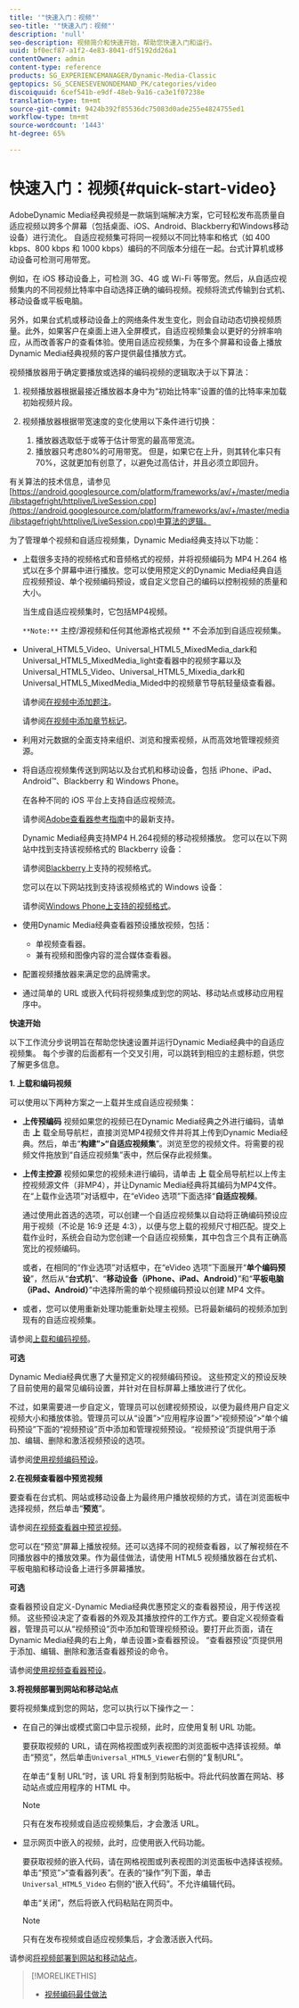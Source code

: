 ```yaml
---
title: '"快速入门：视频"'
seo-title: '"快速入门：视频"'
description: 'null'
seo-description: 视频简介和快速开始，帮助您快速入门和运行。
uuid: bf0ecf87-a1f2-4e83-8041-df5192dd26a1
contentOwner: admin
content-type: reference
products: SG_EXPERIENCEMANAGER/Dynamic-Media-Classic
geptopics: SG_SCENESEVENONDEMAND_PK/categories/video
discoiquuid: 6cef541b-e9df-48eb-9a16-ca3e1f07238e
translation-type: tm+mt
source-git-commit: 9424b392f85536dc75083d0ade255e4824755ed1
workflow-type: tm+mt
source-wordcount: '1443'
ht-degree: 65%

---
```



# 快速入门：视频{#quick-start-video}

AdobeDynamic Media经典视频是一款端到端解决方案，它可轻松发布高质量自适应视频以跨多个屏幕（包括桌面、iOS、Android、Blackberry和Windows移动设备）进行流化。 自适应视频集可将同一视频以不同比特率和格式（如 400 kbps、800 kbps 和 1000 kbps）编码的不同版本分组在一起。台式计算机或移动设备可检测可用带宽。

例如，在 iOS 移动设备上，可检测 3G、4G 或 Wi-Fi 等带宽。然后，从自适应视频集内的不同视频比特率中自动选择正确的编码视频。视频将流式传输到台式机、移动设备或平板电脑。

另外，如果台式机或移动设备上的网络条件发生变化，则会自动动态切换视频质量。此外，如果客户在桌面上进入全屏模式，自适应视频集会以更好的分辨率响应，从而改善客户的查看体验。使用自适应视频集，为在多个屏幕和设备上播放Dynamic Media经典视频的客户提供最佳播放方式。

视频播放器用于确定要播放或选择的编码视频的逻辑取决于以下算法：

1. 视频播放器根据最接近播放器本身中为“初始比特率”设置的值的比特率来加载初始视频片段。
1. 视频播放器根据带宽速度的变化使用以下条件进行切换：

   1. 播放器选取低于或等于估计带宽的最高带宽流。
   1. 播放器只考虑80%的可用带宽。 但是，如果它在上升，则其转化率只有70%，这就更加有创意了，以避免过高估计，并且必须立即回升。

有关算法的技术信息，请参见[https://android.googlesource.com/platform/frameworks/av/+/master/media/libstagefright/httplive/LiveSession.cpp](https://android.googlesource.com/platform/frameworks/av/+/master/media/libstagefright/httplive/LiveSession.cpp)中算法的逻辑。

为了管理单个视频和自适应视频集，Dynamic Media经典支持以下功能：

* 上载很多支持的视频格式和音频格式的视频，并将视频编码为 MP4 H.264 格式以在多个屏幕中进行播放。您可以使用预定义的Dynamic Media经典自适应视频预设、单个视频编码预设，或自定义您自己的编码以控制视频的质量和大小。

   当生成自适应视频集时，它包括MP4视频。

   `**Note:**` 主控/源视频和任何其他源格式视频 ** 不会添加到自适应视频集。

* Univeral_HTML5_Video、Universal_HTML5_MixedMedia_dark和Universal_HTML5_MixedMedia_light查看器中的视频字幕以及Universal_HTML5_Video、Universal_HTML5_Mixedia_dark和Universal_HTML5_MixedMedia_Mided中的视频章节导航轻量级查看器。

   请参阅[在视频中添加题注](adding-captions-video.md)。

   请参阅[在视频中添加章节标记](adding-chapter-markers-video.md)。

* 利用对元数据的全面支持来组织、浏览和搜索视频，从而高效地管理视频资源。
* 将自适应视频集传送到网站以及台式机和移动设备，包括 iPhone、iPad、Android™、Blackberry 和 Windows Phone。

   在各种不同的 iOS 平台上支持自适应视频流。

   请参阅[Adobe查看器参考指南](https://docs.adobe.com/content/help/en/dynamic-media-developer-resources/library/home.html)中的最新支持。

   Dynamic Media经典支持MP4 H.264视频的移动视频播放。 您可以在以下网站中找到支持该视频格式的 Blackberry 设备：

   请参阅[Blackberry](https://support.blackberry.com/kb/articleDetail?ArticleNumber=000005482)上支持的视频格式。

   您可以在以下网站找到支持该视频格式的 Windows 设备：

   请参阅[Windows Phone上支持的视频格式](https://msdn.microsoft.com/en-us/library/ff462087(v=vs.92).aspx)。

* 使用Dynamic Media经典查看器预设播放视频，包括：

   * 单视频查看器。
   * 兼有视频和图像内容的混合媒体查看器。

* 配置视频播放器来满足您的品牌需求。
* 通过简单的 URL 或嵌入代码将视频集成到您的网站、移动站点或移动应用程序中。

**快速开始**

以下工作流分步说明旨在帮助您快速设置并运行Dynamic Media经典中的自适应视频集。 每个步骤的后面都有一个交叉引用，可以跳转到相应的主题标题，供您了解更多信息。

**1. 上载和编码视频**

可以使用以下两种方案之一上载并生成自适应视频集：

* **上传预编码**
视频如果您的视频已在Dynamic Media经典之外进行编码，请单击 
**上** 载全局导航栏，直接浏览MP4视频文件并将其上传到Dynamic Media经典。然后，单击“**构建”>“自适应视频集**”。浏览至您的视频文件。将需要的视频文件拖放到“自适应视频集”表中，然后保存此视频集。
* **上传主控源**
视频如果您的视频未进行编码，请单击 
**上** 载全局导航栏以上传主控视频源文件（非MP4），并让Dynamic Media经典将其编码为MP4文件。在“上载作业选项”对话框中，在“eVideo 选项”下面选择“**自适应视频**。

   通过使用此首选的选项，可以创建一个自适应视频集以自动将正确编码预设应用于视频（不论是 16:9 还是 4:3），以便与您上载的视频尺寸相匹配。提交上载作业时，系统会自动为您创建一个自适应视频集，其中包含三个具有正确高宽比的视频编码。

   或者，在相同的“作业选项”对话框中，在“eVideo 选项”下面展开“**单个编码预设**”，然后从“**台式机**”、“**移动设备（iPhone、iPad、Android）**”和“**平板电脑（iPad、Android）**”中选择所需的单个视频编码预设以创建 MP4 文件。

* 或者，您可以使用重新处理功能重新处理主视频。已将最新编码的视频添加到现有的自适应视频集。

请参阅[上载和编码视频](uploading-encoding-videos.md#uploading_and_encoding_videos)。

**可选**

Dynamic Media经典优惠了大量预定义的视频编码预设。 这些预定义的预设反映了目前使用的最常见编码设置，并针对在目标屏幕上播放进行了优化。

不过，如果需要进一步自定义，管理员可以创建视频预设，以便为最终用户自定义视频大小和播放体验。管理员可以从“设置”>“应用程序设置”>“视频预设”>“单个编码预设”下面的“视频预设”页中添加和管理视频预设。“视频预设”页提供用于添加、编辑、删除和激活视频预设的选项。

请参阅[使用视频编码预设](uploading-encoding-videos.md#working_with_video_encoding_presets)。

**2.在视频查看器中预览视频**

要查看在台式机、网站或移动设备上为最终用户播放视频的方式，请在浏览面板中选择视频，然后单击“**预览**”。

请参阅[在视频查看器中预览视频](previewing-videos-video-viewer.md#previewing_videos_in_a_video_viewer)。

您可以在“预览”屏幕上播放视频。还可以选择不同的视频查看器，以了解视频在不同播放器中的播放效果。作为最佳做法，请使用 HTML5 视频播放器在台式机、平板电脑和移动设备上进行多屏幕播放。

**可选**

查看器预设自定义-Dynamic Media经典优惠预定义的查看器预设，用于传送视频。 这些预设决定了查看器的外观及其播放控件的工作方式。要自定义视频查看器，管理员可以从“视频预设”页中添加和管理视频预设。要打开此页面，请在Dynamic Media经典的右上角，单击设置>查看器预设。 “查看器预设”页提供用于添加、编辑、删除和激活查看器预设的命令。

请参阅[使用视频查看器预设](previewing-videos-video-viewer.md#working_with_video_viewer_presets)。

**3.将视频部署到网站和移动站点**

要将视频集成到您的网站，您可以执行以下操作之一：

* 在自己的弹出或模式窗口中显示视频，此时，应使用复制 URL 功能。

   要获取视频的 URL，请在网格视图或列表视图的浏览面板中选择该视频。单击“预览”，然后单击`Universal_HTML5_Viewer`右侧的“复制URL”。

   在单击“复制 URL”时，该 URL 将复制到剪贴板中。将此代码放置在网站、移动站点或应用程序的 HTML 中。

   >[!NOTE]
   >
   >只有在发布视频或自适应视频集后，才会激活 URL。

* 显示网页中嵌入的视频，此时，应使用嵌入代码功能。

   要获取视频的嵌入代码，请在网格视图或列表视图的浏览面板中选择该视频。单击“预览”>“查看器列表”。在表的“操作”列下面，单击 `Universal_HTML5_Video` 右侧的“嵌入代码”。不允许编辑代码。

   单击“关闭”，然后将嵌入代码粘贴在网页中。

   >[!NOTE]
   >
   >只有在发布视频或自适应视频集后，才会激活嵌入代码。

请参阅[将视频部署到网站和移动站点](deploying-video-websites-mobile-sites.md#deploying_video_to_your_websites_and_mobile_sites)。

>[!MORELIKETHIS]
>
>* [视频编码最佳做法](uploading-encoding-videos.md#best_practices_for_video_encoding)

